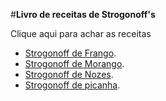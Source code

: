 #**Livro de receitas de Strogonoff's**

Clique aqui para achar as receitas
 - [Strogonoff de Frango](receitas/StrogonoffdeFrango.md).
 - [Strogonoff de Morango]().
 - [Strogonoff de Nozes]().
 - [Strogonoff de picanha]().

